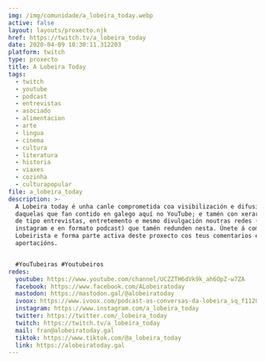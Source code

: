 ```yaml
---
img: /img/comunidade/a_lobeira_today.webp
active: false
layout: layouts/proxecto.njk
href: https://twitch.tv/a_lobeira_today
date: 2020-04-09 10:30:11.312203
platform: twitch
type: proxecto
title: A Lobeira Today
tags:
  - twitch
  - youtube
  - podcast
  - entrevistas
  - asociado
  - alimentacion
  - arte
  - lingua
  - cinema
  - cultura
  - literatura
  - historia
  - viaxes
  - cozinha
  - culturapopular
file: a_lobeira_today
description: >-
  A Lobeira today é unha canle comprometida coa visibilización e difusión
  daquelas que fan contido en galego aquí no YouTube; e tamén con xerar contido
  de tipo entrevistas, entretemento e mesmo divulgación noutras redes (twitch,
  instagram e en formato podcast) que tamén redunden nesta. Únete á comunidade
  Lobeirista e forma parte activa deste proxecto cos teus comentarios e
  aportacións.


  #YouTubeiras #Youtubeiros
redes:
  youtube: https://www.youtube.com/channel/UCZZTH6dVk9k_ah6OpZ-w7ZA
  facebook: https://www.facebook.com/ALobeiratoday
  mastodon: https://mastodon.gal/@alobeiratoday
  ivoox: https://www.ivoox.com/podcast-as-conversas-da-lobeira_sq_f11207119_1.html
  instagram: https://www.instagram.com/a_lobeira_today
  twitter: https://twitter.com/_lobeira_today
  twitch: https://twitch.tv/a_lobeira_today
  mail: fran@alobeiratoday.gal
  tiktok: https://www.tiktok.com/@a_lobeira_today
  link: https://alobeiratoday.gal
---
```

